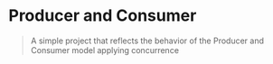 # **Producer and Consumer**

> A simple project that reflects the behavior of the Producer and Consumer model
> applying concurrence
